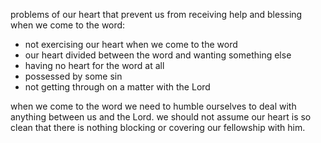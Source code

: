 problems of our heart that prevent us from receiving help and blessing when we come to the word:
- not exercising our heart when we come to the word
- our heart divided between the word and wanting something else
- having no heart for the word at all
- possessed by some sin
- not getting through on a matter with the Lord

when we come to the word we need to humble ourselves to deal with anything between us and the Lord. we should not assume our heart is so clean that there is nothing blocking or covering our fellowship with him.

